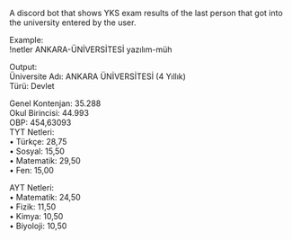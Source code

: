 A discord bot that shows YKS exam results of the 
last person that got into the university 
entered by the user.

Example:\
!netler ANKARA-ÜNİVERSİTESİ yazılım-müh

Output:\
Üniversite Adı: ANKARA ÜNİVERSİTESİ (4 Yıllık)\
Türü: Devlet

Genel Kontenjan: 35.288\
Okul Birincisi: 44.993\
OBP: 454,63093\
TYT Netleri:\
  • Türkçe: 28,75\
  • Sosyal: 15,50\
  • Matematik: 29,50\
  • Fen: 15,00

AYT Netleri:\
  • Matematik: 24,50\
  • Fizik: 11,50\
  • Kimya: 10,50\
  • Biyoloji: 10,50


